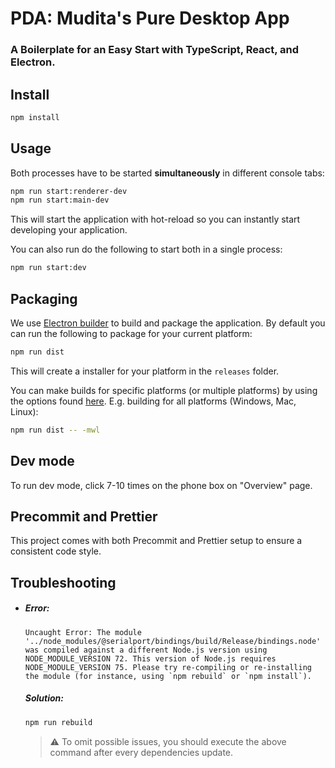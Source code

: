 # PDA: Mudita's Pure Desktop App

### A Boilerplate for an Easy Start with TypeScript, React, and Electron.

## Install

```bash
npm install
```

## Usage

Both processes have to be started **simultaneously** in different console tabs:

```bash
npm run start:renderer-dev
npm run start:main-dev
```

This will start the application with hot-reload so you can instantly start developing your application.

You can also run do the following to start both in a single process:

```bash
npm run start:dev
```

## Packaging

We use [Electron builder](https://www.electron.build/) to build and package the application. By default you can run the following to package for your current platform:

```bash
npm run dist
```

This will create a installer for your platform in the `releases` folder.

You can make builds for specific platforms (or multiple platforms) by using the options found [here](https://www.electron.build/cli). E.g. building for all platforms (Windows, Mac, Linux):

```bash
npm run dist -- -mwl
```

## Dev mode

To run dev mode, click 7-10 times on the phone box on "Overview" page.

## Precommit and Prettier

This project comes with both Precommit and Prettier setup to ensure a consistent code style.

## Troubleshooting

- ##### Error:
  ```
  Uncaught Error: The module '../node_modules/@serialport/bindings/build/Release/bindings.node'
  was compiled against a different Node.js version using
  NODE_MODULE_VERSION 72. This version of Node.js requires
  NODE_MODULE_VERSION 75. Please try re-compiling or re-installing
  the module (for instance, using `npm rebuild` or `npm install`).
  ```
  ##### Solution:
  ```bash
  npm run rebuild
  ```
  > :warning: To omit possible issues, you should execute the above command after every dependencies update.
